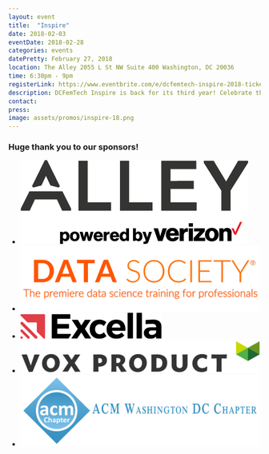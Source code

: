 ```yaml
---
layout: event
title:  "Inspire"
date: 2018-02-03
eventDate: 2018-02-28
categories: events
datePretty: February 27, 2018
location: The Alley 2055 L St NW Suite 400 Washington, DC 20036
time: 6:30pm - 9pm
registerLink: https://www.eventbrite.com/e/dcfemtech-inspire-2018-tickets-42693430199
description: DCFemTech Inspire is back for its third year! Celebrate the success of women in the DC tech community. Join DCFemTech as we share and celebrate your accomplishments, large and small. Expect a good mix of networking, small activities, heavy hors d'oeuvres and a celebratory toast for a great year ahead. Share your success, celebrate others, and empower our community.
contact:
press:
image: assets/promos/inspire-18.png
---
```


### Huge thank you to our sponsors!
<div class="m-sponsors">
  <ul>
    <li><a hrev="https://youralley.com/washington-dc/"><img src="/assets/sponsors/alley.png"></a></li>
    <li><a href="https://datasociety.com/"><img src="/assets/sponsors/datasociety.svg"></a></li>
    <li><a href="https://www.excella.com/"><img src="/assets/sponsors/excella.png"></a></li>
    <li><a href="https://voxproduct.com"><img src="/assets/sponsors/voxproduct.svg"></a></li>
    <li><a href="http://local.acm.org/"><img src="/assets/sponsors/acm-dc.png"></a></li>
  </ul>
</div>


